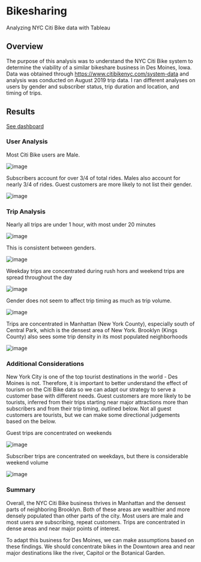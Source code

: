 # Bikesharing
Analyzing NYC Citi Bike data with Tableau

## Overview
The purpose of this analysis was to understand the NYC Citi Bike system to determine the viability of a similar bikeshare business in Des Moines, Iowa. Data was obtained through https://www.citibikenyc.com/system-data and analysis was conducted on August 2019 trip data. I ran different analyses on users by gender and subscriber status, trip duration and location, and timing of trips.

## Results
[See dashboard](https://public.tableau.com/app/profile/shane.doane/viz/NYC_Citi_Bike_Challenge_16486036988930/NYC_Cit_Bike_Story?publish=yes)

### User Analysis
Most Citi Bike users are Male. 

![image](https://user-images.githubusercontent.com/93338132/161446816-26b37df3-377e-4484-a086-fb393421ac72.png)

Subscribers account for over 3/4 of total rides. Males also account for nearly 3/4 of rides. 
Guest customers are more likely to not list their gender.

![image](https://user-images.githubusercontent.com/93338132/161446849-7ff74281-03e2-4292-933a-6dd22675ee96.png)

### Trip Analysis
Nearly all trips are under 1 hour, with most under 20 minutes

![image](https://user-images.githubusercontent.com/93338132/161447557-915db35f-f20d-48cc-8b6a-f5b97b32b987.png)

This is consistent between genders.

![image](https://user-images.githubusercontent.com/93338132/161447533-79528309-3301-4071-a849-b1e659249bb8.png)

Weekday trips are concentrated during rush hors and weekend trips are spread throughout the day

![image](https://user-images.githubusercontent.com/93338132/161447018-f9ab8e57-ddaf-4370-ab52-6af8d0847182.png)

Gender does not seem to affect trip timing as much as trip volume.

![image](https://user-images.githubusercontent.com/93338132/161447390-4da21c55-7e18-44e9-9e89-97812a560525.png)

Trips are concentrated in Manhattan (New York County), especially south of Central Park, which is the densest area of New York. Brooklyn (Kings County) also sees some trip density in its most populated neighborhoods

![image](https://user-images.githubusercontent.com/93338132/161447178-c59dfdfa-acc1-411b-b918-629aab43567b.png)

### Additional Considerations
New York City is one of the top tourist destinations in the world - Des Moines is not. Therefore, it is important to better understand the effect of tourism on the Citi Bike data so we can adapt our strategy to serve a customer base with different needs. Guest customers are more likely to be tourists, inferred from their trips starting near major attractions more than subscribers and from their trip timing, outlined below. Not all guest customers are tourists, but we can make some directional judgements based on the below.

Guest trips are concentrated on weekends

![image](https://user-images.githubusercontent.com/93338132/161447339-ff480655-a07a-427f-827b-36f4e30fcaf6.png)

Subscriber trips are concentrated on weekdays, but there is considerable weekend volume

![image](https://user-images.githubusercontent.com/93338132/161447366-8e8fded0-b635-4d03-81b4-4d0f4002dfad.png)

### Summary 
Overall, the NYC Citi Bike business thrives in Manhattan and the densest parts of neighboring Brooklyn. Both of these areas are wealthier and more densely populated than other parts of the city. Most users are male and most users are subscribing, repeat customers. Trips are concentrated in dense areas and near major points of interest. 

To adapt this business for Des Moines, we can make assumptions based on these findings. We should concentrate bikes in the Downtown area and near major destinations like the river, Capitol or the Botanical Garden. 
